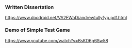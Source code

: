 ### Written Dissertation
https://www.docdroid.net/VA2FWaD/andrewtullyfyp.pdf.html

### Demo of Simple Test Game
https://www.youtube.com/watch?v=BsKD6g6Sw58
